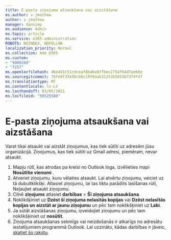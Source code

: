 ```yaml
---
title: E-pasta ziņojuma atsaukšana vai aizstāšana
ms.author: v-jmathew
author: v-jmathew
manager: dansimp
ms.audience: Admin
ms.topic: article
ms.service: o365-administration
ROBOTS: NOINDEX, NOFOLLOW
localization_priority: Normal
ms.collection: Adm_O365
ms.custom:
- "9000260"
- "7257"
ms.openlocfilehash: 46e491c51cdceaf8b46e97fbec2754f94d7ee66e
ms.sourcegitcommit: 78fe9f33438cb0c19f0dab31253b5853b73f4f47
ms.translationtype: MT
ms.contentlocale: lv-LV
ms.lasthandoff: 03/05/2021
ms.locfileid: "50525588"
---
```

# <a name="recall-or-replace-email-message"></a>E-pasta ziņojuma atsaukšana vai aizstāšana

Varat tikai atsaukt vai aizstāt ziņojumus, kas tiek sūtīti uz adresēm jūsu organizācijā. Ziņojumus, kas tiek sūtīti uz Gmail adresi, piemēram, nevar atsaukt.

1. Mapju rūtī, kas atrodas pa kreisi no Outlook loga, izvēlieties mapi **Nosūtītie vienumi** .
2. Atveriet ziņojumu, kuru vēlaties atsaukt. Lai atvērtu ziņojumu, veiciet uz tā dubultklikšķi. Atlasiet ziņojumu, lai tas tiktu parādīts lasīšanas rūtī, Neļaujiet atsaukt ziņojumu.
3. Cilnē **ziņojums** atlasiet **darbības**  >  **Šī ziņojuma atsaukšana**.
4. Noklikšķiniet uz **Dzēst šī ziņojuma nelasītās kopijas** vai **Dzēst nelasītās kopijas un aizstāt ar jaunu ziņojumu** un pēc tam noklikšķiniet uz **Labi**.
5. Ja sūtāt aizstāšanas ziņojumu, izveidojiet ziņojumu un pēc tam noklikšķiniet uz **nosūtīt**.
6. Ziņojuma atsaukšanas sekmīgs vai neizdošanās ir atkarīgs no adresātu iestatījumiem programmā Outlook. Lai uzzinātu, kādas darbības ir jāveic, [skatiet šo rakstu](https://support.office.com/article/recall-or-replace-an-email-message-that-you-sent-35027f88-d655-4554-b4f8-6c0729a723a0#tocheck).
